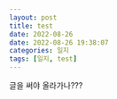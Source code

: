 ```yaml
---
layout: post
title: test
date: 2022-08-26
date: 2022-08-26 19:38:07
categories: 일지
tags: [일지, test]
---
```

글을 써야 올라가나???

